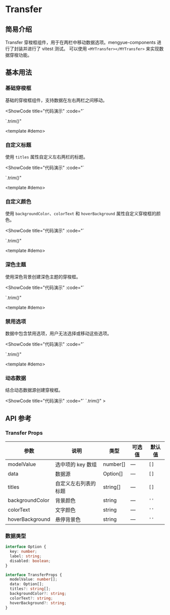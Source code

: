 # Transfer

## 简易介绍
Transfer 穿梭框组件，用于在两栏中移动数据选项。mengyue-components 进行了封装并进行了 vitest 测试。
可以使用 `<MYTransfer></MYTransfer>` 来实现数据穿梭功能。

## 基本用法

### 基础穿梭框
基础的穿梭框组件，支持数据在左右两栏之间移动。

<ShowCode
  title="代码演示"
  :code="`
<template>
  <MYTransfer 
    v-model='value'
    :data='data'
    :titles='['列表一', '列表二']'
  />
</template>
<script setup>
import { ref } from 'vue'
const value = ref([1, 2])
const data = ref([
  { key: 1, label: '选项一', disabled: false },
  { key: 2, label: '选项二', disabled: false },
  { key: 3, label: '选项三', disabled: false },
  { key: 4, label: '选项四', disabled: false },
  { key: 5, label: '禁用选项', disabled: true }
])
</script>
  `.trim()"
>
  <template #demo>
    <MYTransfer 
      v-model="transferValue"
      :data="transferData"
      :titles="['列表一', '列表二']"
    />
  </template>
</ShowCode>

### 自定义标题
使用 `titles` 属性自定义左右两栏的标题。

<ShowCode
  title="代码演示"
  :code="`
<template>
  <MYTransfer 
    v-model='value'
    :data='data'
    :titles='['源列表', '目标列表']'
  />
</template>
<script setup>
import { ref } from 'vue'
const value = ref([2, 4])
const data = ref([
  { key: 1, label: '苹果', disabled: false },
  { key: 2, label: '香蕉', disabled: false },
  { key: 3, label: '橙子', disabled: false },
  { key: 4, label: '葡萄', disabled: false },
  { key: 5, label: '芒果', disabled: false }
])
</script>
  `.trim()"
>
  <template #demo>
    <MYTransfer 
      v-model="transferValue2"
      :data="transferData2"
      :titles="['源列表', '目标列表']"
    />
  </template>
</ShowCode>

### 自定义颜色
使用 `backgroundColor`、`colorText` 和 `hoverBackground` 属性自定义穿梭框的颜色。

<ShowCode
  title="代码演示"
  :code="`
<template>
  <MYTransfer 
    v-model='value'
    :data='data'
    background-color='#f0f9ff'
    color-text='#0369a1'
    hover-background='#e0f2fe'
    :titles='['浅色主题', '浅色主题']'
  />
</template>
<script setup>
import { ref } from 'vue'
const value = ref([1, 3])
const data = ref([
  { key: 1, label: '选项一', disabled: false },
  { key: 2, label: '选项二', disabled: false },
  { key: 3, label: '选项三', disabled: false },
  { key: 4, label: '选项四', disabled: false }
])
</script>
  `.trim()"
>
  <template #demo>
    <MYTransfer 
      v-model="transferValue3"
      :data="transferData3"
      background-color="#f0f9ff"
      color-text="#0369a1"
      hover-background="#e0f2fe"
      :titles="['浅色主题', '浅色主题']"
    />
  </template>
</ShowCode>

### 深色主题
使用深色背景创建深色主题的穿梭框。

<ShowCode
  title="代码演示"
  :code="`
<template>
  <MYTransfer 
    v-model='value'
    :data='data'
    background-color='#1e293b'
    color-text='#f1f5f9'
    hover-background='#334155'
    :titles='['深色主题', '深色主题']'
  />
</template>
<script setup>
import { ref } from 'vue'
const value = ref([2, 5])
const data = ref([
  { key: 1, label: '项目一', disabled: false },
  { key: 2, label: '项目二', disabled: false },
  { key: 3, label: '项目三', disabled: false },
  { key: 4, label: '项目四', disabled: false },
  { key: 5, label: '项目五', disabled: false }
])
</script>
  `.trim()"
>
  <template #demo>
    <MYTransfer 
      v-model="transferValue4"
      :data="transferData4"
      background-color="#1e293b"
      color-text="#f1f5f9"
      hover-background="#334155"
      :titles="['深色主题', '深色主题']"
    />
  </template>
</ShowCode>

### 禁用选项
数据中包含禁用选项，用户无法选择或移动这些选项。

<ShowCode
  title="代码演示"
  :code="`
<template>
  <MYTransfer 
    v-model='value'
    :data='data'
    :titles='['可选列表', '已选列表']'
  />
</template>
<script setup>
import { ref } from 'vue'
const value = ref([2])
const data = ref([
  { key: 1, label: '可选项一', disabled: false },
  { key: 2, label: '可选项二', disabled: false },
  { key: 3, label: '禁用选项一', disabled: true },
  { key: 4, label: '可选项三', disabled: false },
  { key: 5, label: '禁用选项二', disabled: true },
  { key: 6, label: '可选项四', disabled: false }
])
</script>
  `.trim()"
>
  <template #demo>
    <MYTransfer 
      v-model="transferValue5"
      :data="transferData5"
      :titles="['可选列表', '已选列表']"
    />
  </template>
</ShowCode>

### 动态数据
结合动态数据源创建穿梭框。

<ShowCode
  title="代码演示"
  :code="`
<template>
  <div>
    <MYTransfer 
      v-model='selectedUsers'
      :data='users'
      :titles='['所有用户', '已选用户']'
    />
    <div style='margin-top: 16px;'>
      <p>已选择用户: {{ selectedUsersLabels }}</p>
    </div>
  </div>
</template>
<script setup>
import { ref, computed } from 'vue'
const selectedUsers = ref([101, 103])
const users = ref([
  { key: 101, label: '张三', disabled: false },
  { key: 102, label: '李四', disabled: false },
  { key: 103, label: '王五', disabled: false },
  { key: 104, label: '赵六', disabled: false },
  { key: 105, label: '钱七', disabled: false }
])
const selectedUsersLabels = computed(() => {
  return users.value
    .filter(user => selectedUsers.value.includes(user.key))
    .map(user => user.label)
    .join(', ')
})
</script>
  `.trim()"
>
  <template #demo>
    <div>
      <MYTransfer 
        v-model="selectedUsers"
        :data="users"
        :titles="['所有用户', '已选用户']"
      />
      <div style="margin-top: 16px;">
        <p>已选择用户: {{ selectedUsersLabels }}</p>
      </div>
    </div>
  </template>
</ShowCode>

## API 参考

### Transfer Props
| 参数          | 说明         | 类型     | 可选值                              | 默认值  |
|--------------|-------------|---------|-----------------------------------|--------|
| modelValue  | 选中项的 key 数组      | number[]  | — | `[]`  |
| data  | 数据源      | Option[]  | — | `[]`  |
| titles  | 自定义左右列表的标题      | string[]  | — | `[]`  |
| backgroundColor  | 背景颜色      | string  | — | `''`  |
| colorText  | 文字颜色      | string  | — | `''`  |
| hoverBackground  | 悬停背景色      | string  | — | `''`  |

### 数据类型
```typescript
interface Option {
  key: number;
  label: string;
  disabled: boolean;
}

interface TransferProps {
  modelValue: number[];
  data: Option[];
  titles?: string[];
  backgroundColor?: string;
  colorText?: string;
  hoverBackground?: string;
}
```
<script setup>
import { ref, computed } from 'vue'
import MYTransfer from '../../packages/components/transfer/src/transfer.vue'

// 基础示例数据
const transferValue = ref([1, 2])
const transferData = ref([
  { key: 1, label: '选项一', disabled: false },
  { key: 2, label: '选项二', disabled: false },
  { key: 3, label: '选项三', disabled: false },
  { key: 4, label: '选项四', disabled: false },
  { key: 5, label: '禁用选项', disabled: true }
])

// 自定义标题示例数据
const transferValue2 = ref([2, 4])
const transferData2 = ref([
  { key: 1, label: '苹果', disabled: false },
  { key: 2, label: '香蕉', disabled: false },
  { key: 3, label: '橙子', disabled: false },
  { key: 4, label: '葡萄', disabled: false },
  { key: 5, label: '芒果', disabled: false }
])

// 浅色主题示例数据
const transferValue3 = ref([1, 3])
const transferData3 = ref([
  { key: 1, label: '选项一', disabled: false },
  { key: 2, label: '选项二', disabled: false },
  { key: 3, label: '选项三', disabled: false },
  { key: 4, label: '选项四', disabled: false }
])

// 深色主题示例数据
const transferValue4 = ref([2, 5])
const transferData4 = ref([
  { key: 1, label: '项目一', disabled: false },
  { key: 2, label: '项目二', disabled: false },
  { key: 3, label: '项目三', disabled: false },
  { key: 4, label: '项目四', disabled: false },
  { key: 5, label: '项目五', disabled: false }
])

// 禁用选项示例数据
const transferValue5 = ref([2])
const transferData5 = ref([
  { key: 1, label: '可选项一', disabled: false },
  { key: 2, label: '可选项二', disabled: false },
  { key: 3, label: '禁用选项一', disabled: true },
  { key: 4, label: '可选项三', disabled: false },
  { key: 5, label: '禁用选项二', disabled: true },
  { key: 6, label: '可选项四', disabled: false }
])

// 动态数据示例
const selectedUsers = ref([101, 103])
const users = ref([
  { key: 101, label: '张三', disabled: false },
  { key: 102, label: '李四', disabled: false },
  { key: 103, label: '王五', disabled: false },
  { key: 104, label: '赵六', disabled: false },
  { key: 105, label: '钱七', disabled: false }
])

const selectedUsersLabels = computed(() => {
  return users.value
    .filter(user => selectedUsers.value.includes(user.key))
    .map(user => user.label)
    .join(', ')
})
</script>
